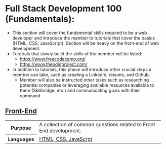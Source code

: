 # Full Stack Development 100 (Fundamentals):
  - This section will cover the fundamental skills required to be a web developer and introduce the member to tutorials that cover the basics (HTML, CSS, JavaScript). Section will be heavy on the front-end of web development.
  - Tutorials that slowly build the skills of the member will be listed: 
    - https://www.freecodecamp.org/
    - https://www.theodinproject.com/
  - In addition to tutorials, this phase will introduce other crucial steps a member can take, such as creating a LinkedIn, resume, and Github. 
    - Member will also be instructed other tasks such as researching potential companies or leveraging available resources available to them (Skillbridge, etc.) and communicating goals with their command

## [Front-End](Front-End)
<table>
  <tr>
    <th>Purpose</th>
    <td>A collection of common questions related to Front End development.</td>
  </tr>
  <tr>
    <th>Languages</th>
    <td><a href="#">HTML, CSS, JavaScrpt</a></td>
  </tr>
</table>